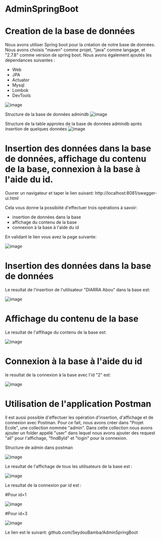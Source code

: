# AdminSpringBoot
# Creation de la base de données
Nous avons utiliser Spring boot pour la création de notre base de données.
Nous avons choisis "maven" comme projet, "java" comme langage, et "2.7.8" comme version de spring boot. Nous avons également ajoutés les dépendances suivantes :
- Web
- JPA
- Actuator
- Mysql
- Lombok
- DevTools

![image](https://user-images.githubusercontent.com/124637366/219950700-f54a956c-1168-4d06-addd-34fb06fc799d.png)

Structure de la base de données admindb
![image](https://user-images.githubusercontent.com/124637366/220100803-75c823cb-5797-4703-a6fd-c071aa34801e.png)

Structure de la table approles de la base de données admindb aprés insertion de quelques données
![image](https://user-images.githubusercontent.com/124637366/220101771-63d7a347-a24d-49e9-a634-443be703bf92.png)

# Insertion des données dans la base de données, affichage du contenu de la base, connexion à la base à l'aide du id.
Ouvrer un navigateur et taper le lien suivant: http://localhost:8081/swagger-ui.html

Cela vous donne la possibiité d'effectuer trois opérations à savoir: 
- insertion de données dans la base
- affichage du contenu de la base
- connexion à la base à l'aide du id

En validant le lien vous avez la page suivante:

![image](https://user-images.githubusercontent.com/124637366/219951494-b990dbca-c1dc-491c-9b7e-9b7fddd47a41.png)

#  Insertion des données dans la base de données

Le resultat de l'insertion de l'utilisateur "DIARRA Abou" dans la base est:

![image](https://user-images.githubusercontent.com/124637366/219952182-69240921-734b-47de-bd71-80f3e6e64e3c.png)

# Affichage du contenu de la base

Le resultat de l'affihage du contenu de la base est:

![image](https://user-images.githubusercontent.com/124637366/219952546-16dd8a08-53f4-49a8-84d1-f9ab90b89c11.png)

# Connexion à la base à l'aide du id

le resultat de la connexion à la base avec l'id "2" est:

![image](https://user-images.githubusercontent.com/124637366/219952723-c7a21d57-fc96-40b4-88be-41f2b2d3e97d.png)

# Utilisation de l'application Postman

Il est aussi possible d'effectuer les opération d'insertion, d'affichage et de connexion avec Postman.
Pour ce fait, nous avons créer dans "Projet Ecole", une collection nommée "admin". Dans cette collection nous avons ajouter un folder appélé "user" dans lequel
nous avons ajouter des request  "all" pour l'affichage, "findById" et "login" pour la connexion.

Structure de admin dans postman

![image](https://user-images.githubusercontent.com/124637366/219877675-b8758fd8-0c8d-4ede-9137-60ab2227609d.png)

Le resultat de l'affichage de tous les utilisateurs de la base est :

![image](https://user-images.githubusercontent.com/124637366/219900109-32d3c1a5-8a33-41d6-84ba-239466c17219.png)

Le resultat de la connexion par id est : 

  #Pour id=1
  
![image](https://user-images.githubusercontent.com/124637366/219900159-a3f96948-44d4-435c-928b-550fd05dad18.png)

  #Pour id=3
  
 ![image](https://user-images.githubusercontent.com/124637366/219900206-264a6802-e14c-417a-80a2-028a94c42230.png)

Le lien est le suivant:
github.com/SeydouBamba/AdminSpringBoot
